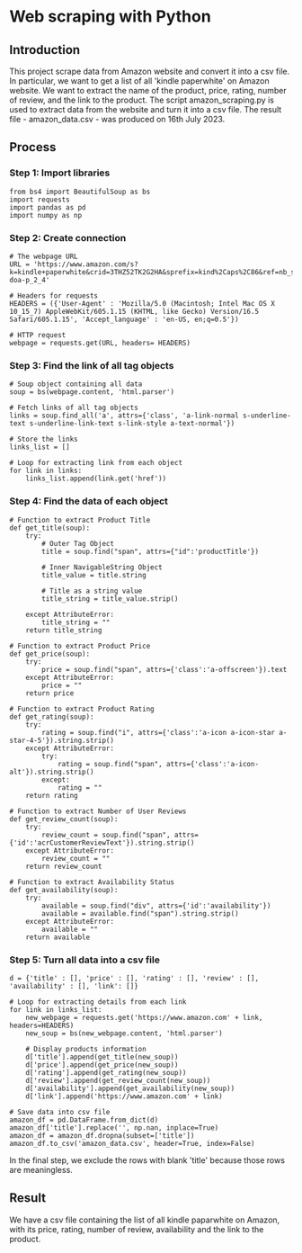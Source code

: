 # Web scraping with Python

## Introduction
This project scrape data from Amazon website and convert it into a csv file.
In particular, we want to get a list of all 'kindle paperwhite' on Amazon website. We want to extract the name of the product, price, rating, number of review, and the link to the product.
The script amazon_scraping.py is used to extract data from the website and turn it into a csv file.
The result file - amazon_data.csv - was produced on 16th July 2023.

## Process
### Step 1: Import libraries
```
from bs4 import BeautifulSoup as bs
import requests
import pandas as pd
import numpy as np
```

### Step 2: Create connection
```
# The webpage URL
URL = 'https://www.amazon.com/s?k=kindle+paperwhite&crid=3THZ52TK2G2HA&sprefix=kind%2Caps%2C86&ref=nb_sb_ss_ts-doa-p_2_4'

# Headers for requests
HEADERS = ({'User-Agent' : 'Mozilla/5.0 (Macintosh; Intel Mac OS X 10_15_7) AppleWebKit/605.1.15 (KHTML, like Gecko) Version/16.5 Safari/605.1.15', 'Accept_language' : 'en-US, en;q=0.5'})

# HTTP request
webpage = requests.get(URL, headers= HEADERS)
```
### Step 3: Find the link of all tag objects
```
# Soup object containing all data
soup = bs(webpage.content, 'html.parser')

# Fetch links of all tag objects
links = soup.find_all('a', attrs={'class', 'a-link-normal s-underline-text s-underline-link-text s-link-style a-text-normal'})

# Store the links
links_list = []

# Loop for extracting link from each object
for link in links:
    links_list.append(link.get('href'))
```

### Step 4: Find the data of each object
```
# Function to extract Product Title
def get_title(soup):
	try:
		# Outer Tag Object
		title = soup.find("span", attrs={"id":'productTitle'})

		# Inner NavigableString Object
		title_value = title.string

		# Title as a string value
		title_string = title_value.strip()

	except AttributeError:
		title_string = ""	
	return title_string

# Function to extract Product Price
def get_price(soup):
	try:
		price = soup.find("span", attrs={'class':'a-offscreen'}).text
	except AttributeError:
		price = ""	
	return price

# Function to extract Product Rating
def get_rating(soup):
	try:
		rating = soup.find("i", attrs={'class':'a-icon a-icon-star a-star-4-5'}).string.strip()
	except AttributeError:
		try:
			rating = soup.find("span", attrs={'class':'a-icon-alt'}).string.strip()
		except:
			rating = ""	
	return rating

# Function to extract Number of User Reviews
def get_review_count(soup):
	try:
		review_count = soup.find("span", attrs={'id':'acrCustomerReviewText'}).string.strip()
	except AttributeError:
		review_count = ""	
	return review_count

# Function to extract Availability Status
def get_availability(soup):
	try:
		available = soup.find("div", attrs={'id':'availability'})
		available = available.find("span").string.strip()
	except AttributeError:
		available = ""	
	return available	
```

### Step 5: Turn all data into a csv file
```
d = {'title' : [], 'price' : [], 'rating' : [], 'review' : [], 'availability' : [], 'link': []}

# Loop for extracting details from each link
for link in links_list:
    new_webpage = requests.get('https://www.amazon.com' + link, headers=HEADERS)
    new_soup = bs(new_webpage.content, 'html.parser')

    # Display products information
    d['title'].append(get_title(new_soup))
    d['price'].append(get_price(new_soup))
    d['rating'].append(get_rating(new_soup))
    d['review'].append(get_review_count(new_soup))
    d['availability'].append(get_availability(new_soup))
    d['link'].append('https://www.amazon.com' + link)

# Save data into csv file
amazon_df = pd.DataFrame.from_dict(d)
amazon_df['title'].replace('', np.nan, inplace=True)
amazon_df = amazon_df.dropna(subset=['title'])
amazon_df.to_csv('amazon_data.csv', header=True, index=False)
```

In the final step, we exclude the rows with blank 'title' because those rows are meaningless.

## Result
We have a csv file containing the list of all kindle paparwhite on Amazon, with its price, rating, number of review, availability and the link to the product.